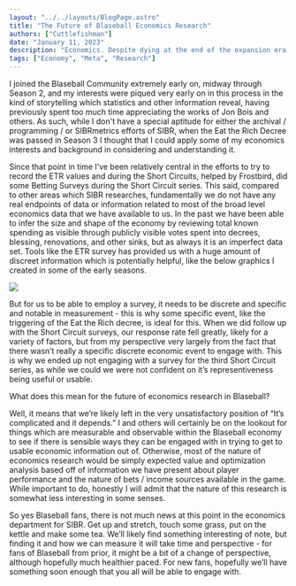 ```yaml
---
layout: "../../layouts/BlogPage.astro"
title: "The Future of Blaseball Economics Research"
authors: ["Cuttlefishman"]
date: "January 11, 2023"
description: "Economics. Despite dying at the end of the expansion era, nonetheless remains."
tags: ["Economy", "Meta", "Research"]
---
```


<!-- I'm not gonna write alt text cuttlefishman -evie -->

I joined the Blaseball Community extremely early on, midway through Season 2, and my interests were piqued very early on in this process in the kind of storytelling which statistics and other information reveal, having previously spent too much time appreciating the works of Jon Bois and others. As such, while I don't have a special aptitude for either the archival / programming / or SIBRmetrics efforts of SIBR, when the Eat the Rich Decree was passed in Season 3 I thought that I could apply some of my economics interests and background in considering and understanding it.

Since that point in time I’ve been relatively central in the efforts to try to record the ETR values and during the Short Circuits, helped by Frostbird, did some Betting Surveys during the Short Circuit series. This said, compared to other areas which SIBR researches, fundamentally we do not have any real endpoints of data or information related to most of the broad level economics data that we have available to us. In the past we have been able to infer the size and shape of the economy by reviewing total known spending as visible through publicly visible votes spent into decrees, blessing, renovations, and other sinks, but as always it is an imperfect data set. Tools like the ETR survey has provided us with a huge amount of discreet information which is potentially helpful, like the below graphics I created in some of the early seasons.

![](blaseball-economics-research/image1.png)

But for us to be able to employ a survey, it needs to be discrete and specific and notable in measurement - this is why some specific event, like the triggering of the Eat the Rich decree, is ideal for this. When we did follow up with the Short Circuit surveys, our response rate fell greatly, likely for a variety of factors, but from my perspective very largely from the fact that there wasn’t really a specific discrete economic event to engage with. This is why we ended up not engaging with a survey for the third Short Circuit series, as while we could we were not confident on it’s representiveness being useful or usable.

What does this mean for the future of economics research in Blaseball?

Well, it means that we’re likely left in the very unsatisfactory position of “It’s complicated and it depends.” I and others will certainly be on the lookout for things which are measurable and observable within the Blaseball economy to see if there is sensible ways they can be engaged with in trying to get to usable economic information out of. Otherwise, most of the nature of economics research would be simply expected value and optimization analysis based off of information we have present about player performance and the nature of bets / income sources available in the game. While important to do, honestly I will admit that the nature of this research is somewhat less interesting in some senses.

So yes Blaseball fans, there is not much news at this point in the economics department for SIBR. Get up and stretch, touch some grass, put on the kettle and make some tea. We’ll likely find something interesting of note, but finding it and how we can measure it will take time and perspective - for fans of Blaseball from prior, it might be a bit of a change of perspective, although hopefully much healthier paced. For new fans, hopefully we’ll have something soon enough that you all will be able to engage with.